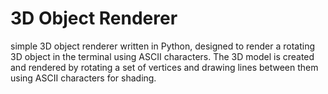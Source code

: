 # 3D Object Renderer

simple 3D object renderer written in Python, designed to render a rotating 3D object in the terminal using ASCII characters. The 3D model is created and rendered by rotating a set of vertices and drawing lines between them using ASCII characters for shading.







 
 

